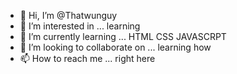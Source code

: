 - 👋 Hi, I’m @Thatwunguy
- 👀 I’m interested in ... learning
- 🌱 I’m currently learning ... HTML CSS JAVASCRPT
- 💞️ I’m looking to collaborate on ... learning how
- 📫 How to reach me ... right here

<!---
Thatwunguy/Thatwunguy is a ✨ special ✨ repository because its `README.md` (this file) appears on your GitHub profile.
You can click the Preview link to take a look at your changes.
--->
